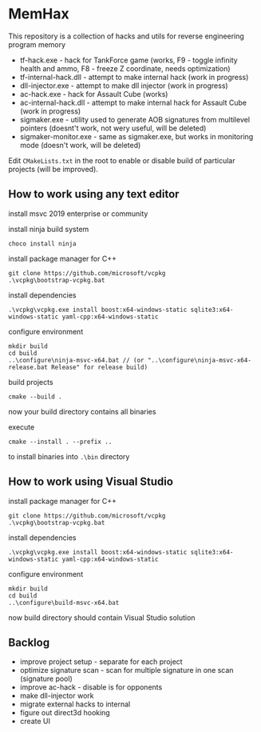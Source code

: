 # MemHax
This repository is a collection of hacks and utils for reverse engineering program memory

- tf-hack.exe - hack for TankForce game (works, F9 - toggle infinity health and ammo, F8 - freeze Z coordinate, needs optimization)
- tf-internal-hack.dll - attempt to make internal hack (work in progress)
- dll-injector.exe - attempt to make dll injector (work in progress)
- ac-hack.exe - hack for Assault Cube (works)
- ac-internal-hack.dll - attempt to make internal hack for Assault Cube (work in progress)
- sigmaker.exe - utility used to generate AOB signatures from multilevel pointers (doesnt't work, not wery useful, will be deleted)
- sigmaker-monitor.exe - same as sigmaker.exe, but works in monitoring mode (doesn't work, will be deleted)

Edit `CMakeLists.txt` in the root to enable or disable build of particular projects (will be improved).

## How to work using any text editor

install msvc 2019 enterprise or community

install ninja build system

```
choco install ninja
```

install package manager for C++

```
git clone https://github.com/microsoft/vcpkg
.\vcpkg\bootstrap-vcpkg.bat
```

install dependencies

```
.\vcpkg\vcpkg.exe install boost:x64-windows-static sqlite3:x64-windows-static yaml-cpp:x64-windows-static
```

configure environment

```
mkdir build
cd build
..\configure\ninja-msvc-x64.bat // (or "..\configure\ninja-msvc-x64-release.bat Release" for release build)
```

build projects

```
cmake --build .
```

now your build directory contains all binaries

execute 

```
cmake --install . --prefix ..
```

to install binaries into `.\bin` directory

## How to work using Visual Studio

install package manager for C++

```
git clone https://github.com/microsoft/vcpkg
.\vcpkg\bootstrap-vcpkg.bat
```

install dependencies

```
.\vcpkg\vcpkg.exe install boost:x64-windows-static sqlite3:x64-windows-static yaml-cpp:x64-windows-static
```

configure environment

```
mkdir build
cd build
..\configure\build-msvc-x64.bat
```

now build directory should contain Visual Studio solution

## Backlog

- improve project setup - separate for each project
- optimize signature scan - scan for multiple signature in one scan (signature pool)
- improve ac-hack - disable is for opponents
- make dll-injector work
- migrate external hacks to internal
- figure out direct3d hooking
- create UI
